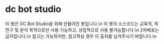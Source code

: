 # dc bot studio
이 봇은 DC Bot Studio을 위해 만들어진 봇입니다.\n
이 봇의 소스코드는 교육적, 즉 연구 및 분석 목적으로만 사용 가능하고, 상업적으로 사용 불가능합니다.\n
2차배포는 금지입니다.\n
참고는 가능하지만, 참고하실 경우 이 출처를 남겨주시기 바랍니다.\n